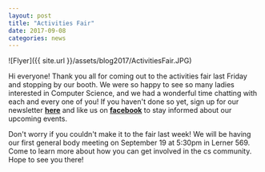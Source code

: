 ```yaml
---
layout: post
title: "Activities Fair"
date: 2017-09-08
categories: news
---
```

![Flyer]({{ site.url }}/assets/blog2017/ActivitiesFair.JPG)

Hi everyone! Thank you all for coming out to the activities fair last Friday and stopping by our booth. We were so happy to see so many ladies interested in Computer Science, and we had a wonderful time chatting with each and every one of you! If you haven't done so yet, sign up for our newsletter [**here**][mailinglist] and like us on [**facebook**][facebook] to stay informed about our upcoming events.

Don't worry if you couldn't make it to the fair last week! We will be having our first general body meeting on September 19 at 5:30pm in Lerner 569. Come to learn more about how you can get involved in the cs community. Hope to see you there!

[mailinglist]: http://columbia.us9.list-manage.com/subscribe?u=4c6a1c710f8ab9cce10272368&id=593b5faa43
[facebook]:https://www.facebook.com/CUWICS
